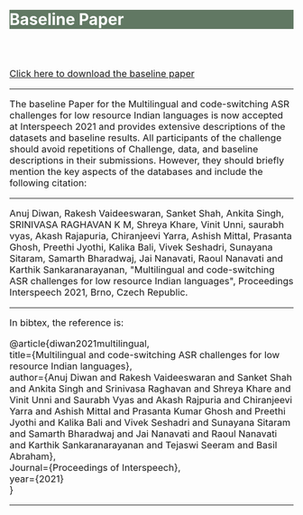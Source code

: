 
<br>
<br>
<div class="widewrapper pagetitle">
  <div class="container" style="background-color:#617863">
    <h1 style="color:white;">Baseline Paper</h1>
  </div>
</div>
<br>
<br>
<p style="font-size:16.5px;"><a href='./MUCS-21-Paper.pdf'>Click here to download the baseline paper</a> </p>
<hr>
<p style="font-size:16.5px;">The baseline Paper for the Multilingual and code-switching ASR challenges for low resource Indian languages is now accepted at Interspeech 2021 and provides extensive descriptions of the datasets and baseline results. All participants of the challenge should avoid repetitions of Challenge, data, and baseline descriptions in their submissions. However, they should briefly mention the key aspects of the databases and include the following citation:</p>
<hr>
<p style="font-size:16.5px;">Anuj Diwan, Rakesh Vaideeswaran, Sanket Shah, Ankita Singh, SRINIVASA RAGHAVAN K M, Shreya Khare, Vinit Unni, saurabh vyas, Akash Rajapuria, Chiranjeevi Yarra, Ashish Mittal, Prasanta Ghosh, Preethi Jyothi, Kalika Bali, Vivek Seshadri, Sunayana Sitaram, Samarth Bharadwaj, Jai Nanavati, Raoul Nanavati and Karthik Sankaranarayanan, "Multilingual and code-switching ASR challenges for low resource Indian languages", Proceedings Interspeech 2021, Brno, Czech Republic.</p>
<hr>
<p style="font-size:16.5px;">In bibtex, the reference is:</p>
<p style="font-size:16.5px;">@article{diwan2021multilingual,<br>
title={Multilingual and code-switching ASR challenges for low resource Indian languages},<br>
author={Anuj Diwan and Rakesh Vaideeswaran and Sanket Shah and Ankita Singh and Srinivasa Raghavan and Shreya Khare and Vinit Unni and Saurabh Vyas and Akash Rajpuria and Chiranjeevi Yarra and Ashish Mittal and Prasanta Kumar Ghosh and Preethi Jyothi and Kalika Bali and Vivek Seshadri and Sunayana Sitaram and Samarth Bharadwaj and Jai Nanavati and Raoul Nanavati and Karthik Sankaranarayanan and Tejaswi Seeram and Basil Abraham},<br>
Journal={Proceedings of Interspeech},<br>
year={2021}<br>
}
<hr>
